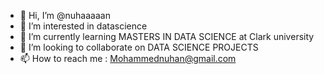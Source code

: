 - 👋 Hi, I’m @nuhaaaaan
- 👀 I’m interested in datascience
- 🌱 I’m currently learning MASTERS IN DATA SCIENCE at Clark university
- 💞️ I’m looking to collaborate on DATA SCIENCE PROJECTS
- 📫 How to reach me : Mohammednuhan@gmail.com
<!---
nuhaaaaan/nuhaaaaan is a ✨ special ✨ repository because its `README.md` (this file) appears on your GitHub profile.
You can click the Preview link to take a look at your changes.
--->
